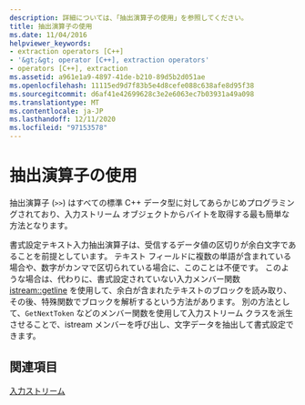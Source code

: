 ```yaml
---
description: 詳細については、「抽出演算子の使用」を参照してください。
title: 抽出演算子の使用
ms.date: 11/04/2016
helpviewer_keywords:
- extraction operators [C++]
- '&gt;&gt; operator [C++], extraction operators'
- operators [C++], extraction
ms.assetid: a961e1a9-4897-41de-b210-89d5b2d051ae
ms.openlocfilehash: 11115ed9d7f83b5e4d8cefe088c638afe8d95f38
ms.sourcegitcommit: d6af41e42699628c3e2e6063ec7b03931a49a098
ms.translationtype: MT
ms.contentlocale: ja-JP
ms.lasthandoff: 12/11/2020
ms.locfileid: "97153578"
---
```

# <a name="using-extraction-operators"></a>抽出演算子の使用

抽出演算子 (`>>`) はすべての標準 C++ データ型に対してあらかじめプログラミングされており、入力ストリーム オブジェクトからバイトを取得する最も簡単な方法となります。

書式設定テキスト入力抽出演算子は、受信するデータ値の区切りが余白文字であることを前提としています。 テキスト フィールドに複数の単語が含まれている場合や、数字がカンマで区切られている場合に、このことは不便です。 このような場合は、代わりに、書式設定されていない入力メンバー関数 [istream::getline](../standard-library/basic-istream-class.md#getline) を使用して、余白が含まれたテキストのブロックを読み取り、その後、特殊関数でブロックを解析するという方法があります。 別の方法として、`GetNextToken` などのメンバー関数を使用して入力ストリーム クラスを派生させることで、istream メンバーを呼び出し、文字データを抽出して書式設定できます。

## <a name="see-also"></a>関連項目

[入力ストリーム](../standard-library/input-streams.md)
